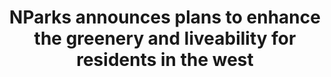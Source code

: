 ---
layout: post
title: "NParks announces plans to enhance the greenery and liveability for residents in the west"
file_url: https://www.nparks.gov.sg/news/2021/9/nparks-announces-plans-to-enhance-the-greenery-and-liveability-for--residents-in-the-west
---